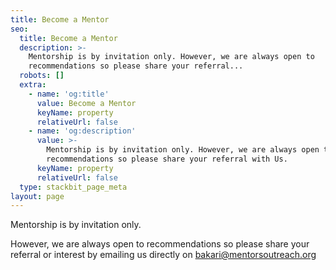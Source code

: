 ```yaml
---
title: Become a Mentor
seo:
  title: Become a Mentor
  description: >-
    Mentorship is by invitation only. However, we are always open to
    recommendations so please share your referral...
  robots: []
  extra:
    - name: 'og:title'
      value: Become a Mentor
      keyName: property
      relativeUrl: false
    - name: 'og:description'
      value: >-
        Mentorship is by invitation only. However, we are always open to
        recommendations so please share your referral with Us.
      keyName: property
      relativeUrl: false
  type: stackbit_page_meta
layout: page
---
```

Mentorship is by invitation only.

However, we are always open to recommendations so please share your referral or interest by emailing us directly on [bakari@mentorsoutreach.org](mailto:bakari@mentorsoutreach.org?subject=Become%20a%20Mentor)
